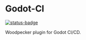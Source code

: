 # Godot-CI

[![status-badge](https://woodpecker.anislet.dev/api/badges/2/status.svg)](https://woodpecker.anislet.dev/repos/2)

Woodpecker plugin for Godot CI/CD.